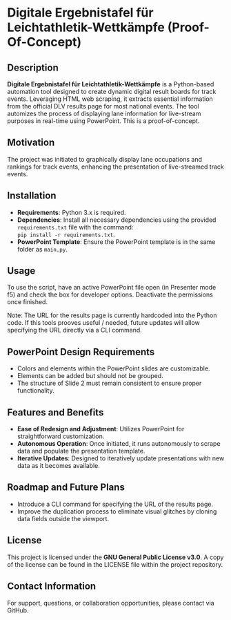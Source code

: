 
# Digitale Ergebnistafel für Leichtathletik-Wettkämpfe (Proof-Of-Concept)

## Description
**Digitale Ergebnistafel für Leichtathletik-Wettkämpfe** is a Python-based automation tool designed to create dynamic digital result boards for track events. Leveraging HTML web scraping, it extracts essential information from the official DLV results page for most national events. The tool automizes the process of displaying lane information for live-stream purposes in real-time using PowerPoint. This is a proof-of-concept.

## Motivation
The project was initiated to graphically display lane occupations and rankings for track events, enhancing the presentation of live-streamed track events.

## Installation
- **Requirements**: Python 3.x is required.
- **Dependencies**: Install all necessary dependencies using the provided `requirements.txt` file with the command:  
  `pip install -r requirements.txt`.
- **PowerPoint Template**: Ensure the PowerPoint template is in the same folder as `main.py`.

## Usage
To use the script, have an active PowerPoint file open (in Presenter mode f5) and check the box for developer options. Deactivate the permissions once finished.

Note: The URL for the results page is currently hardcoded into the Python code. If this tools prooves useful / needed, future updates will allow specifying the URL directly via a CLI command.

## PowerPoint Design Requirements
- Colors and elements within the PowerPoint slides are customizable.
- Elements can be added but should not be grouped.
- The structure of Slide 2 must remain consistent to ensure proper functionality.

## Features and Benefits
- **Ease of Redesign and Adjustment**: Utilizes PowerPoint for straightforward customization.
- **Autonomous Operation**: Once initiated, it runs autonomously to scrape data and populate the presentation template.
- **Iterative Updates**: Designed to iteratively update presentations with new data as it becomes available.

## Roadmap and Future Plans
- Introduce a CLI command for specifying the URL of the results page.
- Improve the duplication process to eliminate visual glitches by cloning data fields outside the viewport.

## License
This project is licensed under the **GNU General Public License v3.0**. A copy of the license can be found in the LICENSE file within the project repository.

## Contact Information
For support, questions, or collaboration opportunities, please contact via GitHub.
